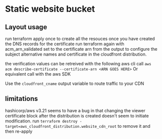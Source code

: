# Static website bucket

## Layout usage

run terraform apply once to create all the resouces
once you have created the DNS records for the certificate run terraform again with acm_arn_validated set to the certificate arn from the output to configure the subject alternative names and certificate in the cloudfront distribution.

the verification values can be retreived with the following aws cli call
`aws acm describe-certificate --certificate-arn <ARN GOES HERE>`
Or equivalent call with the aws SDK

Use the `cloudfront_cname` output variable to route traffic to your CDN

## limitations

hashicorp/aws v3.21 seems to have a bug in that changing the viewer certificate block after the distribution is created doesn't seem to initiate modification.
run `terraform destroy -target=aws_cloudfront_distribution.website_cdn_root` to remove it and then re-apply